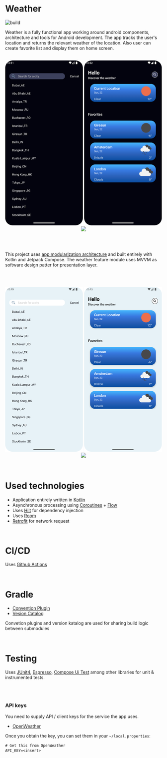 
# Weather

![build](https://github.com/OzcanAlasalvar/Weather/actions/workflows/Build.yaml/badge.svg)

Weather is a fully functional app working around android components, architecture and tools for Android development. The app tracks the user's location and returns the relevant weather of the location. Also user can create favorite list and display them on home screen.
<br><br>

<p align="center">
  <img src="https://github.com/OzcanAlasalvar/Weather/blob/main/art/search_dark.png" width="250">
  <img src="https://github.com/OzcanAlasalvar/Weather/blob/main/art/detail_dark.png" width="250">
  <img src="https://github.com/OzcanAlasalvar/Weather/blob/main/art/detail_night.gif" width="250">
</p>
<br><br>

This project uses [app modularization architecture](https://developer.android.com/topic/modularization) and  built entirely with Kotlin and Jetpack Compose. The weather feature module uses MVVM as software design patter for presentation layer.


<br><br>

<p align="center">
  <img src="https://github.com/OzcanAlasalvar/Weather/blob/main/art/serarch_light.png" width="250">
  <img src="https://github.com/OzcanAlasalvar/Weather/blob/main/art/home_light.png" width="250">
  <img src="https://github.com/OzcanAlasalvar/Weather/blob/main/art/detail_light.gif" width="250">
</p>



<br>

# Used technologies

- Application entirely written in [Kotlin](https://kotlinlang.org)
- Asynchronous processing using [Coroutines](https://kotlin.github.io/kotlinx.coroutines/) + [Flow](https://developer.android.com/kotlin/flow)
- Uses [Hilt](https://developer.android.com/training/dependency-injection/hilt-android) for dependency injection
- Uses [Room](https://developer.android.com/training/data-storage/room)
- [Retrofit](https://square.github.io/retrofit/) for network request

<br>

# CI/CD
Uses [Github Actions](https://docs.github.com/en/actions/learn-github-actions)

<br>

# Gradle
- [Convention Plugin](https://docs.gradle.org/current/samples/sample_convention_plugins.html)
- [Vesion Catalog](https://developer.android.com/build/migrate-to-catalogs)

Convetion plugins and version katalog are used for sharing build logic between submodules

<br>

# Testing
Uses [JUnit4](https://developer.android.com/training/testing/junit-rules), [Espresso](https://developer.android.com/training/testing/espresso), [Compose Ui Test](https://developer.android.com/jetpack/compose/testing) among other libraries for unit & instrumented tests.



<br><br>

### API keys

You need to supply API / client keys for the service the app uses.

- [OpenWeather](https://openweathermap.org/)

Once you obtain the key, you can set them in your `~/local.properties`:

```
# Get this from OpenWeather
API_KEY=<insert>
```
